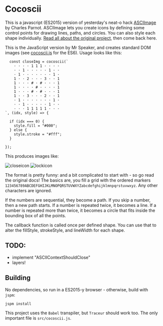 # Cocoscii

This is a javascript (ES2015) version of yesterday's neat-o hack [ASCIImage](http://asciimage.org/) by Charles Parnot. ASCIImage lets you create icons by defining some control points for drawing lines, paths, and circles. You can also style each shape individually. [Read all about the original project](http://cocoamine.net/blog/2015/03/20/replacing-photoshop-with-nsstring/), then come back here.

This is the JavaScript version by Mr Speaker, and creates standard DOM images (see [cocoscii.js](https://github.com/mrspeaker/cocoscii/blob/master/src/cocoscii.js) for the ES6). Usage looks like this:

      const closeImg = cocoscii(`
        · · · · 1 1 1 · · · ·
        · · 1 · · · · · 1 · ·
        · 1 · · · · · · · 1 ·
        1 · · 2 · · · 3 · · 1
        1 · · · # · # · · · 1
        1 · · · · # · · · · 1
        1 · · · # · # · · · 1
        1 · · 3 · · · 2 · · 1
        · 1 · · · · · · · 1 ·
        · · 1 · · · · · 1 · ·
        · · · 1 1 1 1 1 · · ·
    `, (idx, style) => {

      if (idx === 0) {
        style.fill = "#000";
      } else {
        style.stroke = "#fff";
      }

    });

This produces images like:

![closeicon](https://cloud.githubusercontent.com/assets/129330/6765643/432159c6-cfc0-11e4-80e5-5c7e2071b0a1.png)
![lockicon](https://cloud.githubusercontent.com/assets/129330/6767176/cd748e3e-cff9-11e4-8ed7-d8b5467a8bfb.png)

The format is pretty funny: and a bit complicated to start with - so go read the original docs! The basics are, you fill a grid with the ordered markers `123456789ABCDEFGHIJKLMNOPQRSTUVWXYZabcdefghijklmnpqrstuvwxyz`. Any other characters are ignored.

If the numbers are sequential, they become a path. If you skip a number, then a new path starts. If a number is repeated twice, it becomes a line. If a number is repeated more than twice, it becomes a circle that fits inside the bounding box of all the points.

The callback function is called once per defined shape. You can use that to alter the fillStyle, strokeStyle, and lineWidth for each shape. 

## TODO:

* implement "ASCIIContextShouldClose"
* layers!

## Building

No dependencies, so run in a ES2015-y browser - otherwise, build with `jspm`:

    jspm install

This project uses the `Babel` transpiler, but `Traceur` should work too. The only important file is `src/cocoscii.js`.

